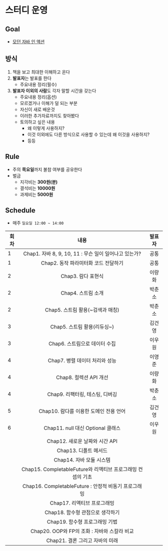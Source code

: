# 스터디 운영

## Goal
* [모던 자바 인 액션](http://www.yes24.com/Product/Goods/77125987?scode=032&OzSrank=2)

## 방식
1. 책을 보고 최대한 이해하고 온다
2. **발표자**는 발표를 한다
    - 주요내용 정리(필수)
3. **발표자 이외의 사람**도 각자 말할 시간을 갖는다
    - 주요내용 정리(옵션)
    - 모르겠거나 이해가 덜 되는 부분
    - 자신이 새로 배운것
    - 이러한 추가자료까지도 찾아봤다
    - 토의하고 싶은 내용
        - 왜 이렇게 사용하지?
        - 이것 이외에도 다른 방식으로 사용할 수 있는데 왜 이것을 사용하지?
        - 등등

## Rule
- 주의 **목요일**까지 불참 여부를 공유한다
- 벌금
    - 지각비는 **300원(분)**
    - 결석비는 **10000원**
    - 과제비는 **5000원**

## Schedule
- 매주 `일요일 12:00 ~ 14:00`  

|회차|내용|발표자|  
|------| :---: | :---: |  
|1|Chap1. 자바 8, 9, 10, 11 : 무슨 일이 일어나고 있는가?|공통|  
|1|Chap2. 동작 파라미터화 코드 전달하기|공통|  
|2|Chap3. 람다 표현식|이량화|
|2|Chap4. 스트림 소개|박춘소|
|2|Chap5. 스트림 활용(~검색과 매칭)|박춘소|
|3|Chap5. 스트림 활용(리듀싱~)|김건영|
|3|Chap6. 스트림으로 데이터 수집|이우원|
|4|Chap7. 병렬 데이터 처리와 성능|이영준|
|4|Chap8. 컬렉션 API 개선|이량화|
|4|Chap9. 리팩터링, 테스팅, 디버깅|박춘소|
|5|Chap10. 람다를 이용한 도메인 전용 언어|김건영|
|6|Chap11. null 대신 Optional 클래스|이우원|
||Chap12. 새로운 날짜와 시간 API||
||Chap13. 디폴트 메서드||
||Chap14. 자바 모듈 시스템||
||Chap15. CompletableFuture와 리액티브 프로그래밍 컨셉의 기초||
||Chap16. CompletableFuture : 안정적 비동기 프로그래밍||
||Chap17. 리액티브 프로그래밍||
||Chap18. 함수형 관점으로 생각하기||
||Chap19. 함수형 프로그래밍 기법||
||Chap20. OOP와 FP의 조화 : 자바와 스칼라 비교||
||Chap21. 결론 그리고 자바의 미래||
